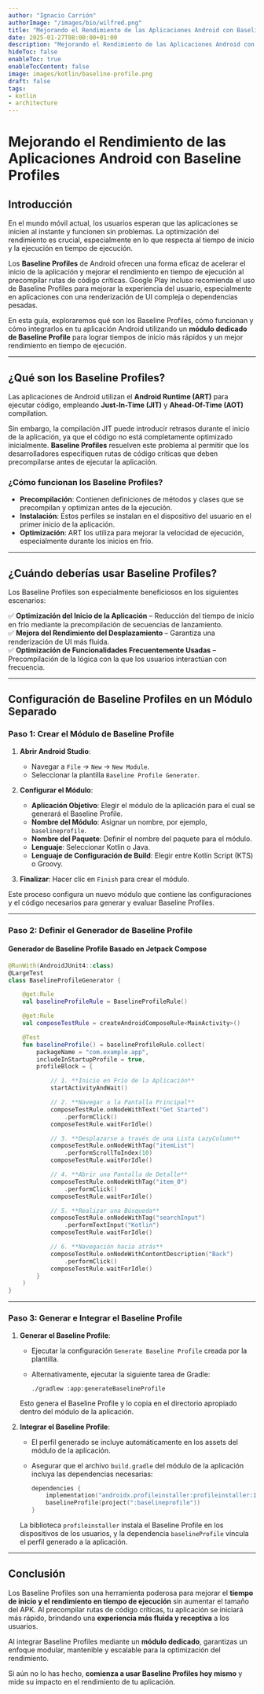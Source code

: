 ```yaml
---
author: "Ignacio Carrión"
authorImage: "/images/bio/wilfred.png"
title: "Mejorando el Rendimiento de las Aplicaciones Android con Baseline Profiles"
date: 2025-01-27T08:00:00+01:00
description: "Mejorando el Rendimiento de las Aplicaciones Android con Baseline Profiles con un ejemplo real"
hideToc: false
enableToc: true
enableTocContent: false
image: images/kotlin/baseline-profile.png
draft: false
tags:
- kotlin
- architecture
---
```



# **Mejorando el Rendimiento de las Aplicaciones Android con Baseline Profiles**

## **Introducción**

En el mundo móvil actual, los usuarios esperan que las aplicaciones se inicien al instante y funcionen sin problemas. La optimización del rendimiento es crucial, especialmente en lo que respecta al tiempo de inicio y la ejecución en tiempo de ejecución.

Los **Baseline Profiles** de Android ofrecen una forma eficaz de acelerar el inicio de la aplicación y mejorar el rendimiento en tiempo de ejecución al precompilar rutas de código críticas. Google Play incluso recomienda el uso de Baseline Profiles para mejorar la experiencia del usuario, especialmente en aplicaciones con una renderización de UI compleja o dependencias pesadas.

En esta guía, exploraremos qué son los Baseline Profiles, cómo funcionan y cómo integrarlos en tu aplicación Android utilizando un **módulo dedicado de Baseline Profile** para lograr tiempos de inicio más rápidos y un mejor rendimiento en tiempo de ejecución.

---

## **¿Qué son los Baseline Profiles?**

Las aplicaciones de Android utilizan el **Android Runtime (ART)** para ejecutar código, empleando **Just-In-Time (JIT)** y **Ahead-Of-Time (AOT)** compilation.

Sin embargo, la compilación JIT puede introducir retrasos durante el inicio de la aplicación, ya que el código no está completamente optimizado inicialmente. **Baseline Profiles** resuelven este problema al permitir que los desarrolladores especifiquen rutas de código críticas que deben precompilarse antes de ejecutar la aplicación.

### **¿Cómo funcionan los Baseline Profiles?**

- **Precompilación**: Contienen definiciones de métodos y clases que se precompilan y optimizan antes de la ejecución.
- **Instalación**: Estos perfiles se instalan en el dispositivo del usuario en el primer inicio de la aplicación.
- **Optimización**: ART los utiliza para mejorar la velocidad de ejecución, especialmente durante los inicios en frío.

---

## **¿Cuándo deberías usar Baseline Profiles?**

Los Baseline Profiles son especialmente beneficiosos en los siguientes escenarios:

✅ **Optimización del Inicio de la Aplicación** – Reducción del tiempo de inicio en frío mediante la precompilación de secuencias de lanzamiento.  
✅ **Mejora del Rendimiento del Desplazamiento** – Garantiza una renderización de UI más fluida.  
✅ **Optimización de Funcionalidades Frecuentemente Usadas** – Precompilación de la lógica con la que los usuarios interactúan con frecuencia.

---

## **Configuración de Baseline Profiles en un Módulo Separado**

### **Paso 1: Crear el Módulo de Baseline Profile**

1. **Abrir Android Studio**:
    - Navegar a `File` → `New` → `New Module`.
    - Seleccionar la plantilla `Baseline Profile Generator`.

2. **Configurar el Módulo**:
    - **Aplicación Objetivo**: Elegir el módulo de la aplicación para el cual se generará el Baseline Profile.
    - **Nombre del Módulo**: Asignar un nombre, por ejemplo, `baselineprofile`.
    - **Nombre del Paquete**: Definir el nombre del paquete para el módulo.
    - **Lenguaje**: Seleccionar Kotlin o Java.
    - **Lenguaje de Configuración de Build**: Elegir entre Kotlin Script (KTS) o Groovy.

3. **Finalizar**: Hacer clic en `Finish` para crear el módulo.

Este proceso configura un nuevo módulo que contiene las configuraciones y el código necesarios para generar y evaluar Baseline Profiles.

---

### **Paso 2: Definir el Generador de Baseline Profile**

#### **Generador de Baseline Profile Basado en Jetpack Compose**

```kotlin
@RunWith(AndroidJUnit4::class)
@LargeTest
class BaselineProfileGenerator {

    @get:Rule
    val baselineProfileRule = BaselineProfileRule()

    @get:Rule
    val composeTestRule = createAndroidComposeRule<MainActivity>()

    @Test
    fun baselineProfile() = baselineProfileRule.collect(
        packageName = "com.example.app",
        includeInStartupProfile = true,
        profileBlock = {

            // 1. **Inicio en Frío de la Aplicación**
            startActivityAndWait()

            // 2. **Navegar a la Pantalla Principal**
            composeTestRule.onNodeWithText("Get Started")
                .performClick()
            composeTestRule.waitForIdle()

            // 3. **Desplazarse a través de una Lista LazyColumn**
            composeTestRule.onNodeWithTag("itemList")
                .performScrollToIndex(10)
            composeTestRule.waitForIdle()

            // 4. **Abrir una Pantalla de Detalle**
            composeTestRule.onNodeWithTag("item_0")
                .performClick()
            composeTestRule.waitForIdle()

            // 5. **Realizar una Búsqueda**
            composeTestRule.onNodeWithTag("searchInput")
                .performTextInput("Kotlin")
            composeTestRule.waitForIdle()

            // 6. **Navegación hacia atrás**
            composeTestRule.onNodeWithContentDescription("Back")
                .performClick()
            composeTestRule.waitForIdle()
        }
    )
}
```

---

### **Paso 3: Generar e Integrar el Baseline Profile**

1. **Generar el Baseline Profile**:
    - Ejecutar la configuración `Generate Baseline Profile` creada por la plantilla.
    - Alternativamente, ejecutar la siguiente tarea de Gradle:

      ```shell
      ./gradlew :app:generateBaselineProfile
      ```  

   Esto genera el Baseline Profile y lo copia en el directorio apropiado dentro del módulo de la aplicación.

2. **Integrar el Baseline Profile**:
    - El perfil generado se incluye automáticamente en los assets del módulo de la aplicación.
    - Asegurar que el archivo `build.gradle` del módulo de la aplicación incluya las dependencias necesarias:

      ```kotlin
      dependencies {
          implementation("androidx.profileinstaller:profileinstaller:1.3.0")
          baselineProfile(project(":baselineprofile"))
      }
      ```

   La biblioteca `profileinstaller` instala el Baseline Profile en los dispositivos de los usuarios, y la dependencia `baselineProfile` vincula el perfil generado a la aplicación.

---

## **Conclusión**

Los Baseline Profiles son una herramienta poderosa para mejorar el **tiempo de inicio y el rendimiento en tiempo de ejecución** sin aumentar el tamaño del APK. Al precompilar rutas de código críticas, tu aplicación se iniciará más rápido, brindando una **experiencia más fluida y receptiva** a los usuarios.

Al integrar Baseline Profiles mediante un **módulo dedicado**, garantizas un enfoque modular, mantenible y escalable para la optimización del rendimiento.

Si aún no lo has hecho, **comienza a usar Baseline Profiles hoy mismo** y mide su impacto en el rendimiento de tu aplicación.
